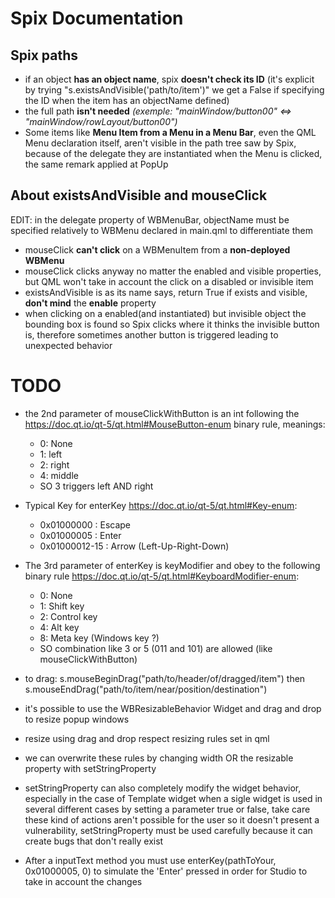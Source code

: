 # Spix Documentation

## Spix paths

- if an object **has an object name**, spix **doesn't check its ID** (it's explicit by trying "s.existsAndVisible('path/to/item')" we get a False if specifying the ID when the item has an objectName defined)
- the full path **isn't needed** *(exemple: "mainWindow/button00" <=> "mainWindow/rowLayout/button00")*
- Some items like **Menu Item from a Menu in a Menu Bar**, even the QML Menu declaration itself, aren't visible in the path tree saw by Spix, because of the delegate they are instantiated when the Menu is clicked, the same remark applied at PopUp

## About existsAndVisible and mouseClick
  EDIT: in the delegate property of WBMenuBar, objectName must be specified relatively to WBMenu declared in main.qml to differentiate them
- mouseClick **can't click** on a WBMenuItem from a **non-deployed WBMenu**
- mouseClick clicks anyway no matter the enabled and visible properties, but QML won't take in account the click on a disabled or invisible item 
- existsAndVisible is as its name says, return True if exists and visible, **don't mind** the **enable** property
- when clicking on a enabled(and instantiated) but invisible object the bounding box is found so Spix clicks where it thinks the invisible button is, therefore sometimes another button is triggered leading to unexpected behavior

# TODO

 - the 2nd parameter of mouseClickWithButton is an int following the https://doc.qt.io/qt-5/qt.html#MouseButton-enum binary rule, meanings:
   - 0: None
   - 1: left
   - 2: right
   - 4: middle
   - SO 3 triggers left AND right
 - Typical Key for enterKey https://doc.qt.io/qt-5/qt.html#Key-enum:
   - 0x01000000 : Escape
   - 0x01000005 : Enter
   - 0x01000012-15 : Arrow (Left-Up-Right-Down)
 - The 3rd parameter of enterKey is keyModifier and obey to the following binary rule https://doc.qt.io/qt-5/qt.html#KeyboardModifier-enum:
   - 0: None
   - 1: Shift key
   - 2: Control key
   - 4: Alt key
   - 8: Meta key (Windows key ?)
   - SO combination like 3 or 5 (011 and 101) are allowed (like mouseClickWithButton)

 - to drag: s.mouseBeginDrag("path/to/header/of/dragged/item") then s.mouseEndDrag("path/to/item/near/position/destination")
 - it's possible to use the WBResizableBehavior Widget and drag and drop to resize popup windows
 - resize using drag and drop respect resizing rules set in qml
 - we can overwrite these rules by changing width OR the resizable property with setStringProperty
 - setStringProperty can also completely modify the widget behavior, especially in the case of Template widget when a sigle widget is used in several different cases by setting a parameter true or false, take care these kind of actions aren't possible for the user so it doesn't present a vulnerability, setStringProperty must be used carefully because it can create bugs that don't really exist
 - After a inputText method you must use enterKey(pathToYour, 0x01000005, 0) to simulate the 'Enter' pressed in order for Studio to take in account the changes
